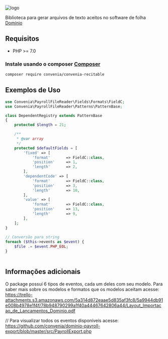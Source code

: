 ![logo](dominio-export.png)

Biblioteca para gerar arquivos de texto aceitos no software de folha [Domínio](http://www.dominiosistemas.com.br/)

## Requisitos

* PHP >= 7.0

### Instale usando o composer [Composer](http://getcomposer.org/)

```bash
composer require convenia/convenia-recitable
```

## Exemplos de Uso

```php
use Convenia\PayrollFileReader\Fields\Formats\FieldC;
use Convenia\PayrollFileReader\Patterns\PatternBase;

class DependentRegistry extends PatternBase
{
    protected $length = 21;

    /**
     * @var array
     */
    protected $defaultFields = [
        'fixed' => [
            'format'       => FieldC::class,
            'position'     => 1,
            'length'       => 2,
        ],
        'dependentCode' => [
            'format'       => FieldC::class,
            'position'     => 3,
            'length'       => 10,
        ],
        'value' => [
            'format'       => FieldC::class,
            'position'     => 13,
            'length'       => 9,
        ],
    ];
}
   
// Conversão para string
foreach ($this->events as $event) {
    $file .= $event.PHP_EOL;
}
    
```

## Informações adicionais
O package possuí 6 tipos de eventos, cada um deles com seu modelo.
Para saber mais sobre os modelos e formatos que os modelos aceitam acesse: https://trello-attachments.s3.amazonaws.com/5a314d872eaae5d835af3fc8/5a9944db91e008b4978e1f4f/78b948790299a1f40a44467642806a44/Layout_Importacao_de_Lancamentos_Dominio.pdf

// Para visualizar todos os eventos disponíveis acesse: https://github.com/convenia/dominio-payroll-export/blob/master/src/PayrollExport.php
